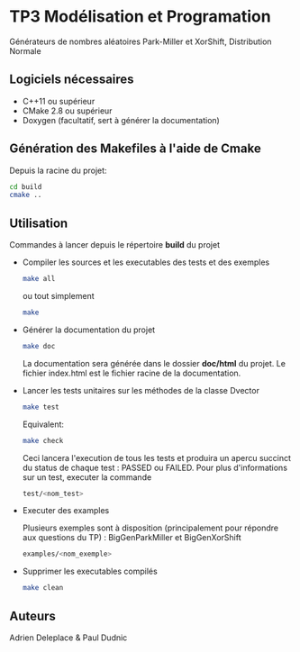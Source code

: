 # TP3 Modélisation et Programation

Générateurs de nombres aléatoires Park-Miller et XorShift, Distribution Normale

## Logiciels nécessaires

- C++11 ou supérieur
- CMake 2.8 ou supérieur
- Doxygen (facultatif, sert à générer la documentation)

## Génération des Makefiles à l'aide de Cmake

Depuis la racine du projet:

```bash
cd build
cmake ..
```

## Utilisation

Commandes à lancer depuis le répertoire **build** du projet

- Compiler les sources et les executables des tests et des exemples

  ```bash
  make all
  ```

  ou tout simplement

  ```bash
  make
  ```

- Générer la documentation du projet

  ```bash
  make doc
  ```

  La documentation sera générée dans le dossier **doc/html** du projet. Le fichier index.html est le fichier racine de la documentation.

- Lancer les tests unitaires sur les méthodes de la classe Dvector

  ```bash
  make test
  ```

  Equivalent:  

  ```bash
  make check
  ```

  Ceci lancera l'execution de tous les tests et produira un apercu succinct du status de chaque test : PASSED ou FAILED.
  Pour plus d'informations sur un test, executer la commande

  ```bash
  test/<nom_test>
  ```

- Executer des examples

  Plusieurs exemples sont à disposition (principalement pour répondre aux questions du TP) : BigGenParkMiller et BigGenXorShift

  ```bash
  examples/<nom_exemple>
  ```

- Supprimer les executables compilés

  ```bash
  make clean
  ```

## Auteurs

Adrien Deleplace & Paul Dudnic

